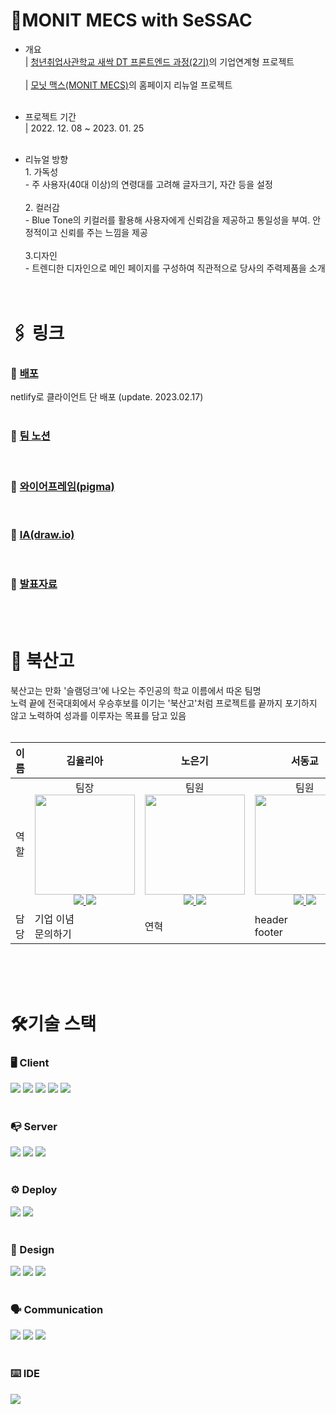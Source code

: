 # 🌱MONIT MECS with SeSSAC
* 개요 <br>
| [청년취업사관학교 새싹 DT 프론트엔드 과정(2기)](https://sesac.seoul.kr/course/active/detail.do?courseActiveSeq=1498&srchCategoryTypeCd=CATEGORY_TYPE )의 기업연계형 프로젝트
<br><br>| [모닛 맥스(MONIT MECS)](http://www.monitcorp.com/)의 홈페이지 리뉴얼 프로젝트
<br ><br >


* 프로젝트 기간 <br> | 2022. 12. 08 ~ 2023. 01. 25
 <br> <br>

* 리뉴얼 방향 <br > 1. 가독성 <br> - 주 사용자(40대 이상)의 연령대를 고려해 글자크기, 자간 등을 설정 <br><br> 2. 컬러감 <br>- Blue Tone의 키컬러를 활용해 사용자에게 신뢰감을 제공하고 통일성을 부여. 안정적이고 신뢰를 주는 느낌을 제공
<br ><br>
3.디자인 <br>-  트렌디한 디자인으로 메인 페이지를 구성하여 직관적으로 당사의 주력제품을 소개 <br ><br ><br >
# 🖇️ 링크
### 🔗 [배포](https://monit-cbp.netlify.app/)
netlify로 클라이언트 단 배포 (update. 2023.02.17)
<br ><br >

### 🔗 [팀 노션](https://yuuulya.notion.site/823cc32d696e4363bedc3e5ffb38220d)
<br >

###  🔗 [와이어프레임(pigma)](https://www.figma.com/file/o83afJnA3eHxNaXdpUohck/Monit-MECS?node-id=6%3A24&t=avcQDTI7NO7FpC31-1)
<br >

###  🔗 [IA(draw.io)](https://drive.google.com/file/d/1SGNjAM1LVaLgDZl42xP5nrRkyTy2_v9m/view?usp=sharing)
<br >

###  🔗 [발표자료](https://drive.google.com/file/d/1oEacWtU3JJhc6V3-3MjZsquIqJSDX0u0/view?usp=share_link)

<br ><br >

# 🏀 북산고
북산고는 만화 '슬램덩크'에 나오는 주인공의 학교 이름에서 따온 팀명<br > 노력 끝에 전국대회에서 우승후보를 이기는 '북산고'처럼 프로젝트를 끝까지 포기하지 않고 노력하여 성과를 이루자는 목표를 담고 있음 
<br ><br >

| 이름 | <div align="center">김율리아</div>   | <div align="center">노은기</div>  | <div align="center">서동교</div>  | <div align="center">이수아</div>  | <div align="center">이태희</div>  | <div align="center">최나은</div>  |
| ---- | ---------- | ------ | ------ | ------ | ------ | ------ |
| 역할 | <div align="center">팀장  <img src="https://github.com/yuuulya.png" width="160">  <a href="https://github.com/yuuulya"><img src="https://img.shields.io/badge/GitHub-181717?style=plastic&logo=GitHub&logoColor=white"/> </a>  <a href="https://bluepinetree.tistory.com"><img src="https://img.shields.io/badge/Tistory-fff?style=plastic&logo=Tistory&logoColor=black"/></a></div> | <div align="center">팀원  <img src="https://github.com/Nohkii.png" width="160">  <a href="https://github.com/Nohkii"><img src="https://img.shields.io/badge/GitHub-181717?style=plastic&logo=GitHub&logoColor=white"/> </a>  <a href="https://ek0129.tistory.com/"><img src="https://img.shields.io/badge/Tistory-fff?style=plastic&logo=Tistory&logoColor=black"/></a></div>  | <div align="center">팀원  <img src="https://github.com/re3ess.png" width="160">  <a href="https://github.com/re3ess"><img src="https://img.shields.io/badge/GitHub-181717?style=plastic&logo=GitHub&logoColor=white"/> </a>  <a href="https://yangpa2.tistory.com/"><img src="https://img.shields.io/badge/Tistory-fff?style=plastic&logo=Tistory&logoColor=black"/></a></div>  |  <div align="center">팀원  <img src="https://github.com/suconpa.png" width="160">  <a href="https://github.com/suconpa"><img src="https://img.shields.io/badge/GitHub-181717?style=plastic&logo=GitHub&logoColor=white"/> </a>  <a href="https://su-coding.tistory.com/"><img src="https://img.shields.io/badge/Tistory-fff?style=plastic&logo=Tistory&logoColor=black"/></a></div> | <div align="center">팀원  <img src="https://github.com/taeheehi.png" width="160">  <a href="https://github.com/taeheehi"><img src="https://img.shields.io/badge/GitHub-181717?style=plastic&logo=GitHub&logoColor=white"/> </a>  <a href="https://taehi-dev.tistory.com/"><img src="https://img.shields.io/badge/Tistory-fff?style=plastic&logo=Tistory&logoColor=black"/></a></div>   | <div align="center">팀원  <img src="https://github.com/ice-kirby.png" width="160">  <a href="https://github.com/ice-kirby"><img src="https://img.shields.io/badge/GitHub-181717?style=plastic&logo=GitHub&logoColor=white"/> </a>  <a href="https://velog.io/@gongwillson/"><img src="https://img.shields.io/badge/Tistory-fff?style=plastic&logo=Tistory&logoColor=black"/></a></div> |
 담당 | 기업 이념  <br> 문의하기 | 연혁 | header <br> footer | 메인 <br> | 사업 개요 <br> | 오시는길<br> 문의하기  | ---- | ---------- | ------ | ------ | ------ | ------ | ------ |


<br>
<br>
<br>

# 🛠️기술 스택

### 🖥️ Client 

<img src="https://img.shields.io/badge/HTML5-E34F26?style=flat-square&logo=HTML5&logoColor=white"/> <img src="https://img.shields.io/badge/CSS3-1572B6?style=flat-square&logo=CSS3&logoColor=white"/> <img src="https://img.shields.io/badge/Sass-CC6699?style=flat-square&logo=Sass&logoColor=white"/> <img src="https://img.shields.io/badge/Javascript-F7DF1E?style=flat-square&logo=Javascript&logoColor=white"/> <img src="https://img.shields.io/badge/React-61DAFB?style=flat-square&logo=React&logoColor=white"/>
<br><br>

### 📭 Server 
<img src="https://img.shields.io/badge/Node.js-339933?style=flat-square&logo=Node.js&logoColor=white"/> <img src="https://img.shields.io/badge/Express-000000?style=flat-square&logo=Express&logoColor=white"/> <img src="https://img.shields.io/badge/Axios-5A29E4?style=flat-square&logo=Axios&logoColor=white"/>
<br><br>

### ⚙️ Deploy
<img src="https://img.shields.io/badge/Netlify-00C7B7?style=flat-square&logo=Netlify&logoColor=white"/> <img src="https://img.shields.io/badge/Heroku-430098?style=flat-square&logo=Heroku&logoColor=white"/>
<br><br>

### 🎨 Design
<img src="https://img.shields.io/badge/Figma-F24E1E?style=flat-square&logo=Figma&logoColor=white"/> <img src="https://img.shields.io/badge/Adobe Photoshop-31A8FF?style=flat-square&logo=Adobe Photoshop&logoColor=white"/> <img src="https://img.shields.io/badge/Adobe Illustrator-FF9A00?style=flat-square&logo=Adobe Illustrator&logoColor=white"/>
<br><br>

### 🗣️ Communication 

<img src="https://img.shields.io/badge/GitHub-181717?style=flat-square&logo=GitHub&logoColor=white"/> <img src="https://img.shields.io/badge/Discord-5865F2?style=flat-square&logo=Discord&logoColor=white"/> <img src="https://img.shields.io/badge/Notion-000000?style=flat-square&logo=Notion&logoColor=white"/>
<br><br>

### ⌨️ IDE 
<img src="https://img.shields.io/badge/Visual Studio Code-007ACC?style=flat-square&logo=Visual Studio Code&logoColor=white"/>
<br><br>
<br><br>
